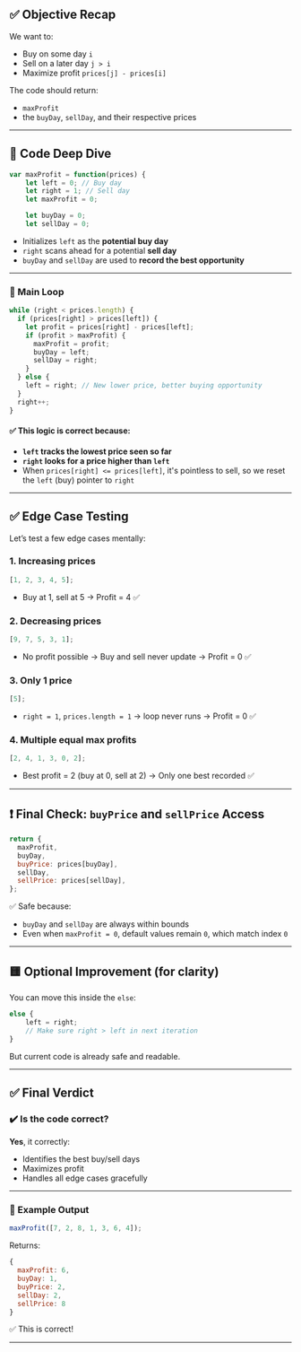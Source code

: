 ## ✅ Objective Recap

We want to:

- Buy on some day `i`
- Sell on a later day `j > i`
- Maximize profit `prices[j] - prices[i]`

The code should return:

- `maxProfit`
- the `buyDay`, `sellDay`, and their respective prices

---

## 🧠 Code Deep Dive

```js
var maxProfit = function(prices) {
    let left = 0; // Buy day
    let right = 1; // Sell day
    let maxProfit = 0;

    let buyDay = 0;
    let sellDay = 0;
```

- Initializes `left` as the **potential buy day**
- `right` scans ahead for a potential **sell day**
- `buyDay` and `sellDay` are used to **record the best opportunity**

---

### 🔁 Main Loop

```js
while (right < prices.length) {
  if (prices[right] > prices[left]) {
    let profit = prices[right] - prices[left];
    if (profit > maxProfit) {
      maxProfit = profit;
      buyDay = left;
      sellDay = right;
    }
  } else {
    left = right; // New lower price, better buying opportunity
  }
  right++;
}
```

#### ✅ This logic is correct because:

- **`left` tracks the lowest price seen so far**
- **`right` looks for a price higher than `left`**
- When `prices[right] <= prices[left]`, it's pointless to sell, so we reset the `left` (buy) pointer to `right`

---

## ✅ Edge Case Testing

Let’s test a few edge cases mentally:

### 1. **Increasing prices**

```js
[1, 2, 3, 4, 5];
```

- Buy at 1, sell at 5 → Profit = 4 ✅

### 2. **Decreasing prices**

```js
[9, 7, 5, 3, 1];
```

- No profit possible → Buy and sell never update → Profit = 0 ✅

### 3. **Only 1 price**

```js
[5];
```

- `right = 1`, `prices.length = 1` → loop never runs → Profit = 0 ✅

### 4. **Multiple equal max profits**

```js
[2, 4, 1, 3, 0, 2];
```

- Best profit = 2 (buy at 0, sell at 2) → Only one best recorded ✅

---

## ❗ Final Check: `buyPrice` and `sellPrice` Access

```js
return {
  maxProfit,
  buyDay,
  buyPrice: prices[buyDay],
  sellDay,
  sellPrice: prices[sellDay],
};
```

✅ Safe because:

- `buyDay` and `sellDay` are always within bounds
- Even when `maxProfit = 0`, default values remain `0`, which match index `0`

---

## 🟨 Optional Improvement (for clarity)

You can move this inside the `else`:

```js
else {
    left = right;
    // Make sure right > left in next iteration
}
```

But current code is already safe and readable.

---

## ✅ Final Verdict

### ✔️ Is the code correct?

**Yes**, it correctly:

- Identifies the best buy/sell days
- Maximizes profit
- Handles all edge cases gracefully

---

### 🧪 Example Output

```js
maxProfit([7, 2, 8, 1, 3, 6, 4]);
```

Returns:

```js
{
  maxProfit: 6,
  buyDay: 1,
  buyPrice: 2,
  sellDay: 2,
  sellPrice: 8
}
```

✅ This is correct!

---
